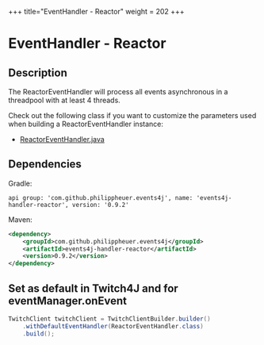 +++
title="EventHandler - Reactor"
weight = 202
+++

# EventHandler - Reactor

## Description

The ReactorEventHandler will process all events asynchronous in a threadpool with at least 4 threads.

Check out the following class if you want to customize the parameters used when building a ReactorEventHandler instance:

- [ReactorEventHandler.java](https://github.com/PhilippHeuer/events4j/blob/master/handler-reactor/src/main/java/com/github/philippheuer/events4j/reactor/ReactorEventHandler.java)

## Dependencies

Gradle:

`api group: 'com.github.philippheuer.events4j', name: 'events4j-handler-reactor', version: '0.9.2'`

Maven:

```xml
<dependency>
    <groupId>com.github.philippheuer.events4j</groupId>
    <artifactId>events4j-handler-reactor</artifactId>
    <version>0.9.2</version>
</dependency>
```

## Set as default in Twitch4J and for eventManager.onEvent

```java
TwitchClient twitchClient = TwitchClientBuilder.builder()
    .withDefaultEventHandler(ReactorEventHandler.class)
    .build();
```
